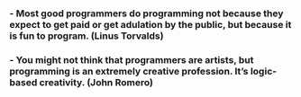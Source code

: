 ### - Most good programmers do programming not because they expect to get paid or get adulation by the public, but because it is fun to program. (Linus Torvalds)
### - You might not think that programmers are artists, but programming is an extremely creative profession. It’s logic-based creativity. (John Romero)

